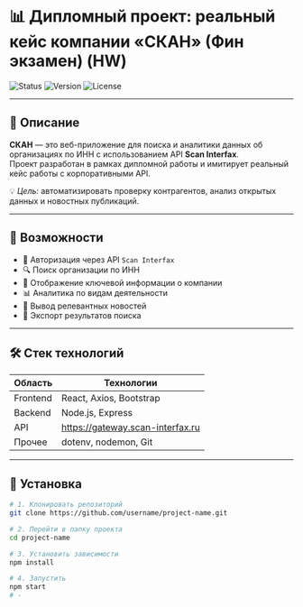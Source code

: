 # 📊 Дипломный проект: реальный кейс компании «СКАН» (Фин экзамен) (HW)

![Status](https://img.shields.io/badge/status-active-success)
![Version](https://img.shields.io/badge/version-1.0-blue)
![License](https://img.shields.io/badge/license-MIT-green)

---

## 📖 Описание

**СКАН** — это веб-приложение для поиска и аналитики данных об организациях по ИНН с использованием API **Scan Interfax**.  
Проект разработан в рамках дипломной работы и имитирует реальный кейс работы с корпоративными API.

💡 *Цель:* автоматизировать проверку контрагентов, анализ открытых данных и новостных публикаций.

---

## 🔹 Возможности

- 🔐 Авторизация через API `Scan Interfax`
- 🔍 Поиск организации по ИНН
- 📑 Отображение ключевой информации о компании
- 📊 Аналитика по видам деятельности
- 📰 Вывод релевантных новостей
- 📂 Экспорт результатов поиска

---

## 🛠 Стек технологий

| Область   | Технологии |
|-----------|------------|
| Frontend  | React, Axios, Bootstrap |
| Backend   | Node.js, Express |
| API       | https://gateway.scan-interfax.ru |
| Прочее    | dotenv, nodemon, Git |

---

## 🚀 Установка

```bash
# 1. Клонировать репозиторий
git clone https://github.com/username/project-name.git

# 2. Перейти в папку проекта
cd project-name

# 3. Установить зависимости
npm install

# 4. Запустить
npm start
# -
